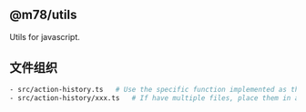 ## @m78/utils

Utils for javascript.

## 文件组织

```bash
- src/action-history.ts   # Use the specific function implemented as the file name
- src/action-history/xxx.ts   # If have multiple files, place them in a folder with the same name
```